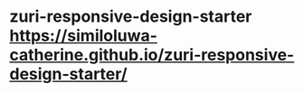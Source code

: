 # zuri-responsive-design-starter https://similoluwa-catherine.github.io/zuri-responsive-design-starter/
